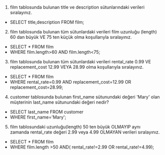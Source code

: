 1. film tablosunda bulunan title ve description sütunlarındaki verileri sıralayınız.
- SELECT title,description FROM film;
2. film tablosunda bulunan tüm sütunlardaki verileri film uzunluğu (length) 60 dan büyük VE 75 ten küçük olma koşullarıyla sıralayınız.

- SELECT * FROM film
- WHERE film.length>60 AND film.length<75;

3. film tablosunda bulunan tüm sütunlardaki verileri rental_rate 0.99 VE replacement_cost 12.99 VEYA 28.99 olma koşullarıyla sıralayınız.
- SELECT * FROM film 
- WHERE rental_rate=0.99 AND replacement_cost=12.99 OR replacement_cost=28.99;
4. customer tablosunda bulunan first_name sütunundaki değeri 'Mary' olan müşterinin last_name sütunundaki değeri nedir?
- SELECT last_name FROM customer
- WHERE first_name='Mary';
5. film tablosundaki uzunluğu(length) 50 ten büyük OLMAYIP aynı zamanda rental_rate değeri 2.99 veya 4.99 OLMAYAN verileri sıralayınız.
- SELECT * FROM film
- WHERE film.length >50 AND( rental_rate!=2.99 OR rental_rate!=4.99);













